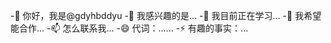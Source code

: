 -👋 你好，我是@gdyhbddyu
-👀 我感兴趣的是...
-🌱 我目前正在学习...
-💞️ 我希望能合作...
-📫 怎么联系我...
-😄 代词：......
-⚡ 有趣的事实：...

<!---
gdyhbddyu/gdyhbddyu是a ✨ special ✨ 资源库，因为它的“README.md”(此文件)出现在GitHub配置文件中。
您可以单击“预览”链接查看所做的更改。
--->
